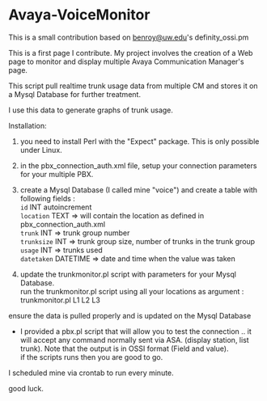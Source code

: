 # Avaya-VoiceMonitor
This is a small contribution based on benroy@uw.edu's definity_ossi.pm  

This is a first page I contribute.  My project involves the creation of a Web page to monitor and display multiple Avaya Communication Manager's page.  

This script pull realtime trunk usage data from multiple CM and stores it on a Mysql Database for further treatment.  

I use this data to generate graphs of trunk usage.  

Installation:  
1. you need to install Perl with the "Expect" package.  This is only possible under Linux.  
2. in the pbx_connection_auth.xml file, setup your connection parameters for your multiple PBX.   
3. create a Mysql Database (I called mine "voice") and create a table with following fields :  
`id` INT autoincrement  
`location` TEXT   => will contain the location as defined in pbx_connection_auth.xml  
`trunk` INT => trunk group number  
`trunksize` INT => trunk group size, number of trunks in the trunk group  
`usage` INT => trunks used  
`datetaken` DATETIME => date and time when the value was taken  

4. update the trunkmonitor.pl script with parameters for your Mysql Database.  
run the trunkmonitor.pl script using all your locations as argument :  
trunkmonitor.pl L1 L2 L3  

ensure the data is pulled properly and is updated on the Mysql Database  

* I provided a pbx.pl script that will allow you to test the connection ..  it will accept any command normally sent via ASA.   (display station, list trunk).   Note that the output is in OSSI format (Field and value).  
if the scripts runs then you are good to go.  

I scheduled mine via crontab to run every minute.  

good luck.
